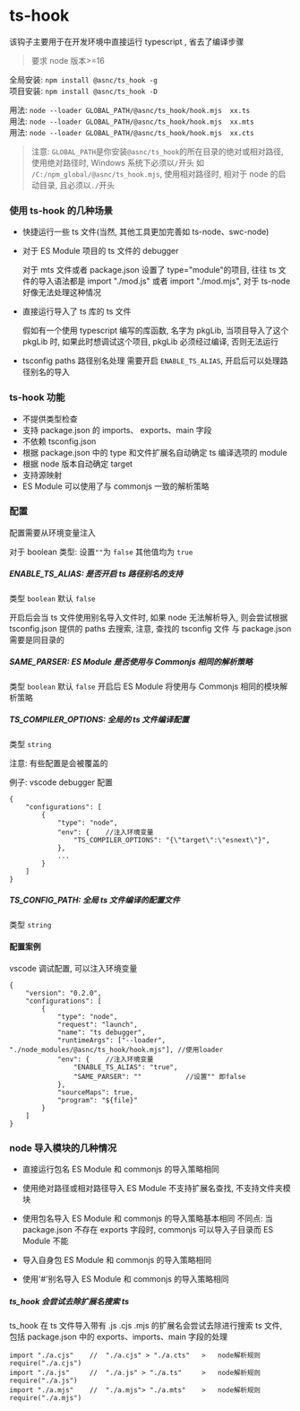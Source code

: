 # ts-hook

该钩子主要用于在开发环境中直接运行 typescript , 省去了编译步骤

> 要求 node 版本>=16

全局安装: `npm install @asnc/ts_hook -g`\
项目安装: `npm install @asnc/ts_hook -D`

用法: `node --loader GLOBAL_PATH/@asnc/ts_hook/hook.mjs  xx.ts`\
用法: `node --loader GLOBAL_PATH/@asnc/ts_hook/hook.mjs  xx.mts`\
用法: `node --loader GLOBAL_PATH/@asnc/ts_hook/hook.mjs  xx.cts`

> 注意: `GLOBAL_PATH`是你安装`@asnc/ts_hook`的所在目录的绝对或相对路径, 使用绝对路径时, Windows 系统下必须以`/`开头
> 如 `/C:/npm_global/@asnc/ts_hook.mjs`, 使用相对路径时, 相对于 node 的启动目录, 且必须以`./`开头

### 使用 ts-hook 的几种场景

-   快捷运行一些 ts 文件(当然, 其他工具更加完善如 ts-node、swc-node)
-   对于 ES Module 项目的 ts 文件的 debugger

    对于 mts 文件或者 package.json 设置了 type="module"的项目, 往往 ts 文件的导入语法都是 import "./mod.js" 或者 import "./mod.mjs", 对于 ts-node 好像无法处理这种情况

-   直接运行导入了 ts 库的 ts 文件

    假如有一个使用 typescript 编写的库函数, 名字为 pkgLib, 当项目导入了这个 pkgLib 时, 如果此时想调试这个项目, pkgLib 必须经过编译, 否则无法运行

-   tsconfig paths 路径别名处理
    需要开启 `ENABLE_TS_ALIAS`, 开启后可以处理路径别名的导入

### ts-hook 功能

-   不提供类型检查
-   支持 package.json 的 imports、 exports、main 字段
-   不依赖 tsconfig.json
-   根据 package.json 中的 type 和文件扩展名自动确定 ts 编译选项的 module
-   根据 node 版本自动确定 target
-   支持源映射
-   ES Module 可以使用了与 commonjs 一致的解析策略

### 配置

配置需要从环境变量注入

对于 boolean 类型: 设置`""`为 `false` 其他值均为 `true`

##### ENABLE_TS_ALIAS: 是否开启 ts 路径别名的支持

类型 `boolean` 默认 `false`

开启后会当 ts 文件使用别名导入文件时, 如果 node 无法解析导入, 则会尝试根据 tsconfig.json 提供的 paths 去搜索, 注意, 查找的 tsconfig 文件 与 package.json 需要是同目录的

##### SAME_PARSER: ES Module 是否使用与 Commonjs 相同的解析策略

类型 `boolean` 默认 `false`
开启后 ES Module 将使用与 Commonjs 相同的模块解析策略

##### TS_COMPILER_OPTIONS: 全局的 ts 文件编译配置

类型 `string`

注意: 有些配置是会被覆盖的

例子: vscode debugger 配置

```
{
    "configurations": [
        {
            "type": "node",
            "env": {    //注入环境变量
                "TS_COMPILER_OPTIONS": "{\"target\":\"esnext\"}",
            },
            ...
        }
    ]
}
```

##### TS_CONFIG_PATH: 全局 ts 文件编译的配置文件

类型 `string`

#### 配置案例

vscode 调试配置, 可以注入环境变量

```
{
    "version": "0.2.0",
    "configurations": [
        {
            "type": "node",
            "request": "launch",
            "name": "ts debugger",
            "runtimeArgs": ["--loader", "./node_modules/@asnc/ts_hook/hook.mjs"], //使用loader
            "env": {    //注入环境变量
                "ENABLE_TS_ALIAS": "true",
                "SAME_PARSER": ""           //设置"" 即false
            },
            "sourceMaps": true,
            "program": "${file}"
        }
    ]
}

```

### node 导入模块的几种情况

-   直接运行包名
    ES Module 和 commonjs 的导入策略相同

-   使用绝对路径或相对路径导入
    ES Module 不支持扩展名查找, 不支持文件夹模块

-   使用包名导入
    ES Module 和 commonjs 的导入策略基本相同
    不同点: 当 package.json 不存在 exports 字段时, commonjs 可以导入子目录而 ES Module 不能

-   导入自身包
    ES Module 和 commonjs 的导入策略相同

-   使用'#'别名导入
    ES Module 和 commonjs 的导入策略相同

##### ts_hook 会尝试去除扩展名搜索 ts

ts_hook 在 ts 文件导入带有 .js .cjs .mjs 的扩展名会尝试去除进行搜索 ts 文件, 包括 package.json 中的 exports、imports、main 字段的处理

```
import "./a.cjs"    //  "./a.cjs" > "./a.cts"   >   node解析规则 require("./a.cjs")
import "./a.js"     //  "./a.js" > "./a.ts"     >   node解析规则 require("./a.js")
import "./a.mjs"    //  "./a.mjs"> "./a.mts"    >   node解析规则 require("./a.mjs")

```
